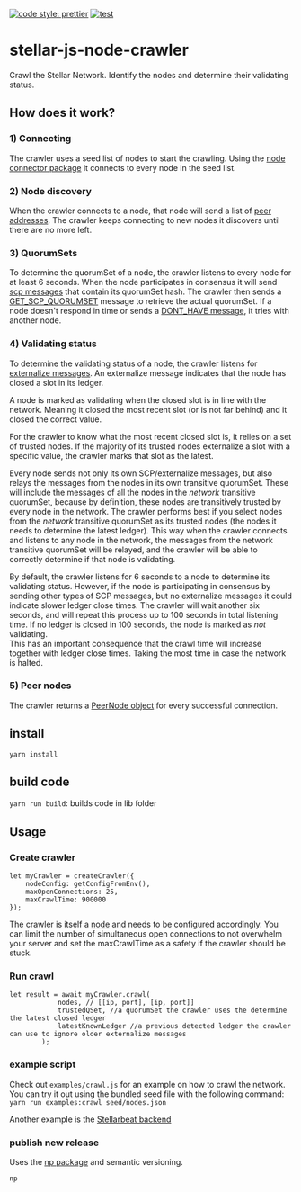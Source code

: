 [![code style: prettier](https://img.shields.io/badge/code_style-prettier-ff69b4.svg?style=flat-square)](https://github.com/prettier/prettier)
[![test](https://github.com/stellarbeat/js-stellar-node-crawler/actions/workflows/test.yml/badge.svg)](https://github.com/stellarbeat/js-stellar-node-crawler/actions/workflows/test.yml)
# stellar-js-node-crawler

Crawl the Stellar Network. Identify the nodes and determine their validating status.

## How does it work?

### 1) Connecting
The crawler uses a seed list of nodes to start the crawling. Using the [node connector package](https://github.com/stellarbeat/js-stellar-node-connector) it connects to every node in the seed list.

### 2) Node discovery
When the crawler connects to a node, that node will send a list of [peer addresses](https://github.com/stellar/stellar-core/blob/9c33bcca29d0f7811199ed36a17d9fe457edf26c/src/xdr/Stellar-overlay.x#L58).
The crawler keeps connecting to new nodes it discovers until there are no more left. 

### 3) QuorumSets
To determine the quorumSet of a node, the crawler listens to every node for at least 6 seconds. When the node participates in consensus it will send [scp messages](https://github.com/stellar/stellar-core/blob/9b54f2d9ea38caac0eabbdd8817af3e262ac6a89/src/xdr/Stellar-SCP.x#L72) that contain its quorumSet hash. The crawler then sends a [GET_SCP_QUORUMSET](https://github.com/stellar/stellar-core/blob/9b54f2d9ea38caac0eabbdd8817af3e262ac6a89/src/xdr/Stellar-overlay.x#L87) message to retrieve the actual quorumSet.
If a node doesn't respond in time or sends a [DONT_HAVE message](https://github.com/stellar/stellar-core/blob/9b54f2d9ea38caac0eabbdd8817af3e262ac6a89/src/xdr/Stellar-overlay.x#L76), it tries with another node.

### 4) Validating status
To determine the validating status of a node, the crawler listens for [externalize messages](https://github.com/stellar/stellar-core/blob/9b54f2d9ea38caac0eabbdd8817af3e262ac6a89/src/xdr/Stellar-SCP.x#L59). An externalize message indicates that the node has closed a slot in its ledger.

A node is marked as validating when the closed slot is in line with the network. Meaning it closed the most recent slot (or is not far behind) and it closed the correct value.  

For the crawler to know what the most recent closed slot is, it relies on a set of trusted nodes. If the majority of its trusted nodes externalize a slot with a specific value, the crawler marks that slot as the latest. 

Every node sends not only its own SCP/externalize messages, but also relays the messages from the nodes in its own transitive quorumSet. These will include the messages of all the nodes in the _network_ transitive quorumSet, because by definition, these nodes are transitively trusted by every node in the network.
The crawler performs best if you select nodes from the _network_ transitive quorumSet as its trusted nodes (the nodes it needs to determine the latest ledger).
This way when the crawler connects and listens to any node in the network, the messages from the network transitive quorumSet will be relayed, and the crawler will be able to correctly determine if that node is validating.

By default, the crawler listens for 6 seconds to a node to determine its validating status. However, if the node is participating in consensus by sending other types of SCP messages, but no externalize messages it could indicate slower ledger close times. The crawler will wait another six seconds, and will repeat this process up to 100 seconds in total listening time. If no ledger is closed in 100 seconds, the node is marked as _not_ validating.  
This has an important consequence that the crawl time will increase together with ledger close times. Taking the most time in case the network is halted.

### 5) Peer nodes
The crawler returns a [PeerNode object](https://github.com/stellarbeat/js-stellar-node-crawler/blob/master/src/peer-node.ts) for every successful connection. 

## install
`yarn install`

## build code
`yarn run build`: builds code in lib folder

## Usage 
### Create crawler
```
let myCrawler = createCrawler({
    nodeConfig: getConfigFromEnv(),
    maxOpenConnections: 25,
    maxCrawlTime: 900000
});
```

The crawler is itself a [node](https://github.com/stellarbeat/js-stellar-node-connector) and needs to be configured accordingly. You can limit the number of simultaneous open connections to not overwhelm your server
and set the maxCrawlTime as a safety if the crawler should be stuck.

### Run crawl
```
let result = await myCrawler.crawl(
			nodes, // [[ip, port], [ip, port]]
			trustedQSet, //a quorumSet the crawler uses the determine the latest closed ledger
		    latestKnownLedger //a previous detected ledger the crawler can use to ignore older externalize messages	
		);
```

### example script

Check out `examples/crawl.js` for an example on how to crawl the network. You can try it out using the bundled seed file with the following command:  
`yarn run examples:crawl seed/nodes.json`

Another example is the [Stellarbeat backend](https://github.com/stellarbeat/js-stellarbeat-backend/blob/master/src/network/services/CrawlerService.ts)

### publish new release
Uses the [np package](https://github.com/sindresorhus/np) and semantic versioning.
```
np
```